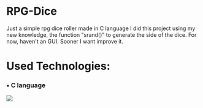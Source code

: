 # RPG-Dice
Just a simple rpg dice roller made in C language
I did this project using my new knowledge, the function "srand()" to generate the side of the dice. For now, haven't an GUI. Sooner I want improve it.
<div aligh=center>
  
# Used Technologies:

</div>
<h3>
  • C language
</h3>
<img src="https://img.shields.io/badge/Status-In_Progress-purple"\>
